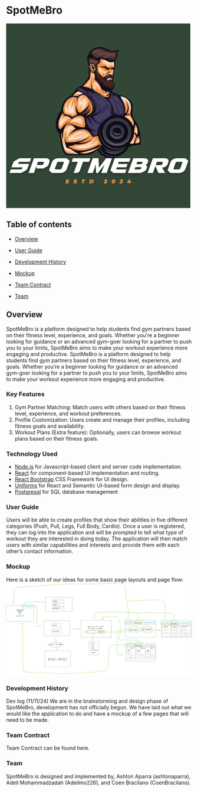 # SpotMeBro
![](images/logo.png)


## Table of contents
<!-- Commented out items are ones used in bowfolios that we currently do not have the capabilities to complete with
the current version of the project (11/11/24) -->
<!-- Commented out items are ones used in bowfolios that we currently do not have the capabilities to complete with
the current version of the project (11/11/24) -->
* [Overview](#overview)
<!-- * [Deployment](#deployment) -->
<!-- * [Deployment](#deployment) -->
* [User Guide](#user-guide)
<!-- * [Community Feedback](#community-feedback) -->
<!-- * [Developer Guide](#developer-guide) -->
<!-- * [Community Feedback](#community-feedback) -->
<!-- * [Developer Guide](#developer-guide) -->
* [Development History](#development-history)
<!-- * [Continuous Integration](#continuous-integration) -->
<!-- * [Walkthrough videos](#walkthrough-videos) -->
<!-- * [Example enhancements](#example-enhancements) -->
* [Mockup](#mockup)
<!-- * [Continuous Integration](#continuous-integration) -->
<!-- * [Walkthrough videos](#walkthrough-videos) -->
<!-- * [Example enhancements](#example-enhancements) -->
* [Team Contract](#team-contract)

* [Team](#team)

## Overview

SpotMeBro is a platform designed to help students find gym partners based on their fitness level, experience, and goals. Whether you’re a beginner looking for guidance or an advanced gym-goer looking for a partner to push you to your limits, SpotMeBro aims to make your workout experience more engaging and productive.
SpotMeBro is a platform designed to help students find gym partners based on their fitness level, experience, and goals. Whether you’re a beginner looking for guidance or an advanced gym-goer looking for a partner to push you to your limits, SpotMeBro aims to make your workout experience more engaging and productive.

### Key Features

1. Gym Partner Matching: Match users with others based on their fitness level, experience, and workout preferences.
2. Profile Customization: Users create and manage their profiles, including fitness goals and availability.
3. Workout Plans (Extra feature): Optionally, users can browse workout plans based on their fitness goals.


### Technology Used

* [Node.js](https://www.nodejs.com/) for Javascript-based client and server code implementation.
* [React](https://reactjs.org/) for component-based UI implementation and routing.
* [React Bootstrap](https://react-bootstrap.github.io/) CSS Framework for UI design.
* [Uniforms](https://uniforms.tools/) for React and Semantic UI-based form design and display.
* [Postgresql](https://www.postgresql.org/) for SQL database management

### User Guide
Users will be able to create profiles that show their abilities in five different categories (Push, Pull, Legs, Full Body, Cardio). Once a user is registered, they can log into the application and will be prompted to tell what type of workout they are interested in doing today. The application will then match users with similar capabilities and interests and provide them with each other’s contact information.

### Mockup
Here is a sketch of our ideas for some basic page layouts and page flow:
![](images/mockupfinal.png)

### Development History
Dev log (11/11/24)
We are in the brainstorming and design phase of SpotMeBro, development has not officially begun. We have laid out what we would like the application to do and have a mockup of a few pages that will need to be made.

### Team Contract

Team Contract can be found here. 

### Team
SpotMeBro is designed and implemented by, Ashton Aparra (ashtonaparra), Adeil Mohammadzadah (Adeilmo226), and Coen Bracilano (CoenBracilano).
